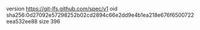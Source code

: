 version https://git-lfs.github.com/spec/v1
oid sha256:0d27092e57298252b02cd2894c66e2dd9e4b1ea218e676f6500722eea532ee88
size 396
